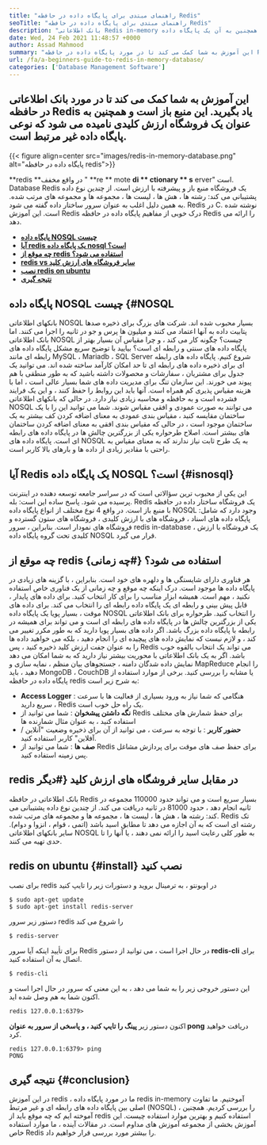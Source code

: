 ```yaml
---
title: "راهنمای مبتدی برای پایگاه داده در حافظه Redis" 
seoTitle: "راهنمای مبتدی برای پایگاه داده در حافظه Redis" 
description: "بانک اطلاعاتی Redis in-memory یک فروشگاه منبع باز و با ارزش است. همچنین به آن یک پایگاه داده NOSQL گفته می شود. این آموزش Redis شما را در مورد مفاهیم اصلی Redis راهنمایی می کند." 
date: Wed, 24 Feb 2021 11:48:57 +0000
author: Assad Mahmood
summary: "این آموزش به شما کمک می کند تا در مورد پایگاه داده در حافظه Redis یاد بگیرید. این منبع باز است و همچنین به عنوان یک فروشگاه ارزش کلیدی نامیده می شود که نوعی پایگاه داده غیر مرتبط است." 
url: /fa/a-beginners-guide-to-redis-in-memory-database/
categories: ['Database Management Software']
---
```


## این آموزش به شما کمک می کند تا در مورد بانک اطلاعاتی در حافظه Redis یاد بگیرید. این منبع باز است و همچنین به عنوان یک فروشگاه ارزش کلیدی نامیده می شود که نوعی پایگاه داده غیر مرتبط است.

{{< figure align=center src="images/redis-in-memory-database.png" alt="پایگاه داده در حافظه redis">}}

**redis **در واقع مخفف " **re **  mote  **di **  ctionary ** s**  erver" است. Database Redis یک فروشگاه منبع باز و پیشرفته با ارزش است. از چندین نوع داده پشتیبانی می کند: رشته ها ، هش ها ، لیست ها ، مجموعه ها و مجموعه های مرتب شده. به همین دلیل اغلب به عنوان سرور ساختار داده گفته می شود. Redis در C. نوشته شده است. این آموزش Redis درک خوبی از مفاهیم پایگاه داده در حافظه Redis را ارائه می دهد.
  * **[پایگاه داده NOSQL چیست][1]**
  * **[آیا redis یک پایگاه داده nosql است؟][2]**
  * **[چه موقع از redis استفاده می شود؟][3]**
  * **[redis vs سایر فروشگاه های ارزش کلید][4]**
  * **[نصب redis on ubuntu][5]**
  * **[نتیجه گیری][6]**

## پایگاه داده NOSQL چیست   {#NOSQL
بانکهای اطلاعاتی NOSQL بسیار محبوب شده اند. شرکت های بزرگ برای ذخیره صدها پتابیت داده به آنها اعتماد می کنند و میلیون ها پرس و جو در ثانیه را اجرا می کنند. اما بانک اطلاعاتی NOSQL چیست؟ چگونه کار می کند ، و چرا مقیاس آن بسیار بهتر از پایگاه داده های سنتی و رابطه ای است؟ بیایید با توضیح سریع مشکل پایگاه داده های رابطه ای مانند MySQL ، Mariadb ، SQL Server شروع کنیم.
پایگاه داده های رابطه ای برای ذخیره داده های رابطه ای تا حد امکان کارآمد ساخته شده اند. می توانید یک جدول برای مشتریان ، سفارشات و محصولات داشته باشید که به طور منطقی با هم پیوند می خورند. این سازمان تنگ برای مدیریت داده های شما بسیار عالی است ، اما با هزینه مقیاس پذیری کم همراه است. آنها باید این روابط را حفظ کنند ، و این یک فرایند فشرده است و به حافظه و محاسبه زیادی نیاز دارد.
در حالی که بانکهای اطلاعاتی NOSQL می توانند به صورت عمودی و افقی مقیاس شوند. شما می توانید این را با یک ساختمان مقایسه کنید ، مقیاس بندی عمودی به معنای اضافه کردن کف بیشتر به یک ساختمان موجود است ، در حالی که مقیاس بندی افقی به معنای اضافه کردن ساختمان های بیشتر است. اصلاح طرحواره یکی از بزرگترین چالش ها در پایگاه داده های رابطه ای است. پایگاه داده های NOSQL به یک طرح ثابت نیاز ندارند که به معنای مقیاس به راحتی با مقادیر زیادی از داده ها و بارهای بالا کاربر است.

## آیا Redis یک پایگاه داده NOSQL است؟   {#isnosql}
این یکی از محبوب ترین سؤالاتی است که در سراسر جامعه توسعه دهنده در اینترنت پرسیده می شود. پاسخ ساده این است: بله. Redis یک فروشگاه ساختار داده در حافظه با منبع باز است.
در واقع 4 نوع مختلف از انواع پایگاه داده NOSQL وجود دارد که شامل: پایگاه داده های اسناد ، فروشگاه های با ارزش کلیدی ، فروشگاه های ستون گسترده و فروشگاه های نمودار است. بنابراین ، سرور redis in-database ، یک فروشگاه با ارزش کلیدی تحت گروه پایگاه داده NOSQL قرار می گیرد.

## چه موقع از redis استفاده می شود؟   {#چه زمانی}
هر فناوری دارای شایستگی ها و دلهره های خود است. بنابراین ، با گزینه های زیادی در پایگاه داده ها موجود است. درک اینکه چه موقع و چه زمانی از یک فناوری خاص استفاده نکنید ، مهم است. همیشه ابزار مناسب را برای کار انتخاب کنید.
برای داده های پایدار ، قابل پیش بینی و رابطه ای یک پایگاه داده رابطه ای را انتخاب می کند. برای داده های موقت ، بسیار پویا یک پایگاه داده NOSQL را انتخاب کنید. طرحواره برای بانک اطلاعاتی یکی از بزرگترین چالش ها در پایگاه داده های رابطه ای است و می تواند برای همیشه در رابطه با پایگاه داده بزرگ باشد.
اگر داده های بسیار پویا دارید که به طور مکرر تغییر می کند ، و لازم نیست که نمایش داده های پیچیده ای را انجام دهید ، بلکه می خواهید داده ها را به عنوان جفت ارزش کلید ذخیره کنید ، پس Redis می تواند یک انتخاب بالقوه خوب باشد. اگر به یک بانک اطلاعاتی با محوریت بیشتر نیاز دارید که به شما امکان می دهد نمایش داده شدگان دامنه ، جستجوهای بیان منظم ، نمایه سازی و MapReduce را انجام دهید ، باید MongoDB ، CouchDB یا مشابه را بررسی کنید.
برخی از موارد استفاده از پایگاه داده در حافظه redis به شرح زیر است:
  * **Access Logger** : هنگامی که شما نیاز به ورود بسیاری از فعالیت ها با سرعت سریع دارید ، Redis یک راه حل خوب است.
  * **نگه داشتن پیشخوان** : شما می توانید از Redis برای حفظ شمارش های مختلف استفاده کنید ، به عنوان مثال شمارنده ها
  * **حضور کاربر** : با توجه به سرعت ، می توانید از آن برای ذخیره وضعیت "آنلاین / آفلاین" کاربر استفاده کنید.
  * **صف ها** : شما می توانید از Redis برای حفظ صف های موقت برای پردازش مشاغل پس زمینه استفاده کنید.

## redis در مقابل سایر فروشگاه های ارزش کلید   {#دیگر
بانک اطلاعاتی در حافظه Redis بسیار سریع است و می تواند حدود 110000 مجموعه در ثانیه انجام دهد ، حدود 81000 در ثانیه دریافت می کند. از چندین نوع داده پشتیبانی می کند: رشته ها ، هش ها ، لیست ها ، مجموعه ها و مجموعه های مرتب شده. Redis تک رشته ای است که به آن اجازه می دهد تا مطابق اسید باشد (اتمی ، قوام ، انزوا و دوام). سایر بانکهای اطلاعاتی NOSQL به طور کلی رعایت اسید را ارائه نمی دهند ، یا آنها را تا حدی تهیه می کنند.

## redis on ubuntu   {#install} نصب کنید
برای نصب redis در اوبونتو ، به ترمینال بروید و دستورات زیر را تایپ کنید
```
$ sudo apt-get update 
$ sudo apt-get install redis-server
```
دستور زیر سرور redis را شروع می کند
```
$ redis-server
```
برای تأیید اینکه آیا سرور Redis در حال اجرا است ، می توانید از دستور  **redis-cli**  برای اتصال به آن استفاده کنید.
```
$ redis-cli 
```
این دستور خروجی زیر را به شما می دهد ، به این معنی که سرور در حال اجرا است و اکنون شما به هم وصل شده اید.
```
redis 127.0.0.1:6379>
```
اکنون دستور زیر **پینگ  **را تایپ کنید ، و پاسخی از سرور به عنوان**   pong** دریافت خواهید کرد.
```
redis 127.0.0.1:6379> ping
PONG
```

## نتیجه گیری   {#conclusion}
در این آموزش redis ، ما در مورد پایگاه داده redis in-memory آموختیم. ما تفاوت اصلی بین پایگاه داده های رابطه ای و غیر مرتبط (NOSQL) را بررسی کردیم. همچنین ، آموخته ایم که چه موقع باید از redis استفاده کنیم و بهترین موارد استفاده چیست. این آموزش بخشی از مجموعه آموزش های مداوم است. در مقالات آینده ، ما موارد استفاده خاص Redis را بیشتر مورد بررسی قرار خواهیم داد.

  
[1]: #nosql
[2]: #isnosql
[3]: #when
[4]: #other
[5]: #install
[6]: #conclusion
